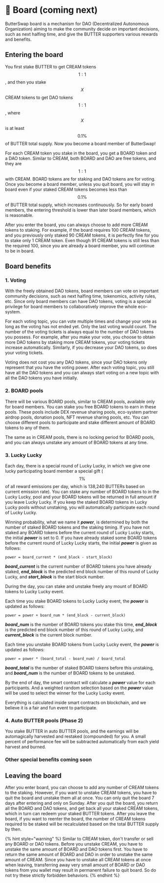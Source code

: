 # 🏦 Board \(coming next\)

ButterSwap board is a mechanism for DAO \(Decentralized Autonomous Organization\) aiming to make the community decide on important decisions, such as next halfing time, and give the BUTTER supporters various rewards and benefits.

## Entering the board

You first stake BUTTER to get CREAM tokens $$1:1$$ , and then you stake $$X$$ CREAM tokens to get DAO tokens $$1:1$$, where $$X$$ is at least $$0.1\%$$ of BUTTER total supply. Now you become a board member of ButterSwap! 

For each CREAM token you stake in the board, you get a BOARD token and a DAO token. Similar to CREAM, both BOARD and DAO are free tokens, and they are $$1:1$$ with CREAM. BOARD tokens are for staking and DAO tokens are for voting. Once you become a board member, unless you quit board, you will stay in board even if your staked CREAM tokens becomes less than $$0.1\%$$ of BUTTER total supply, which increases continuously. So for early board members, the entering threshold is lower than later board members, which is reasonable.

After you enter the board, you can always choose to add more CREAM tokens to staking. For example, if the board requires 100 CREAM tokens, and you previously only staked 90 CREAM tokens, it is perfectly fine for you to stake only 1 CREAM token. Even though 91 CREAM tokens is still less than the required 100, since you are already a board member, you will continue to be in board.

## Board benefits

### 1. Voting

With the freely obtained DAO tokens, board members can vote on important community decisions, such as next halfing time, tokenomics, activity rules, etc. Since only board members can have DAO tokens, voting is a special privilege for board members to collaboratively improve the whole eco-system.

For each voting topic, you can vote multiple times and change your vote as long as the voting has not ended yet. Only the last voting would count. The number of the voting tickets is always equal to the number of DAO tokens you possess. For example, after you make your vote, you choose to obtain more DAO tokens by staking more CREAM tokens, your voting tickets increase automatically. Similarly, if you decrease your DAO tokens, so does your voting tickets.

Voting does not cost you any DAO tokens, since your DAO tokens only represent that you have the voting power. After each voting topic, you still have all the DAO tokens and you can always start voting on a new topic with all the DAO tokens you have initially.

### 2. BOARD pools

There will be various BOARD pools, similar to CREAM pools, available only for board members. You can stake you free BOARD tokens to earn in these pools. These pools include DEX revenue sharing pools, eco-system partner airdrop pools, donation pools, NFT revenue sharing pools, etc. You can choose different pools to participate and stake different amount of BOARD tokens to any of them.

The same as in CREAM pools, there is no locking period for BOARD pools, and you can always unstake any amount of BOARD tokens at any time.

### 3. Lucky Lucky

Each day, there is a special round of Lucky Lucky, in which we give one lucky participating board member a special gift \($$1\%$$ of all reward emissions per day, which is 138,240 BUTTERs based on current emission rate\). You can stake any number of BOARD tokens to in the Lucky Lucky, pool and your BOARD tokens will be returned in full amount if you leave Lucky Lucky. If you keep the staked BOARD tokens in Lucky Lucky pools without unstaking, you will automatically participate each round of Lucky Lucky.

Winning probability, what we name it _**power**_, is determined by both the number of staked BOARD tokens and the staking timing. If you have not staked any BOARD tokens before the current round of Lucky Lucky starts, the initial _**power**_ is set to 0. If you have already staked some BOARD tokens before the current round of Lucky Lucky starts, the initial _**power**_ is given as follows:

```text
power = board_current * (end_block - start_block)
```

_**board\_current**_ is the current number of BOARD tokens you have already staked, _**end\_block**_ is the predicted end block number of this round of Lucky Lucky, and _**start\_block**_ is the start block number.

During the day, you can stake and unstake freely any mount of BOARD tokens to Lucky Lucky event.

Each time you stake BOARD tokens to Lucky Lucky event, the _**power**_ is updated as follows:

```text
power = power + board_num * (end_block - current_block)
```

_**board\_num**_ is the number of BOARD tokens you stake this time, _**end\_block**_ is the predicted end block number of this round of Lucky Lucky, and _**current\_block**_ is the current block number.

Each time you unstake BOARD tokens from Lucky Lucky event, the _**power**_ is updated as follows:

```text
power = power * (board_total - board_num) / board_total 
```

_**board\_total**_ is the number of staked BOARD tokens before this unstaking, and _**board\_num**_ is the number of BOARD tokens to be unstaked.

By the end of day, the smart contract will calculate a _**power**_ value for each participants. And a weighted random selection based on the _**power**_ value will be used to select the winner for the Lucky Lucky event.

Everything is calculated inside smart contracts on blockchain, and we believe it is a fair and fun event to participate.

### 4. Auto BUTTER pools \(Phase 2\)

You stake BUTTER in auto BUTTER pools, and the earnings will be automagically harvested and restaked \(compounded\) for you. A small percent of performance fee will be subtracted automatically from each yield harvest and burned. 

### Other special benefits coming soon

## Leaving the board

After you enter board, you can choose to add any number of CREAM tokens to the staking. However, if you want to unstake CREAM tokens, you have to quit the board and unstake them all at once. You can only quit the board 7 days after entering and only on Sunday. After you quit the board, you return all the BOARD and DAO tokens, and get back all your staked CREAM tokens, which in turn can redeem your staked BUTTER tokens. After you leave the board, if you want to reenter the board, the number of CREAM tokens required to be staked will be recalculated based on the total BUTTER supply by then.

{% hint style="warning" %}
Similar to CREAM token, don't transfer or sell any BOARD or DAO tokens. Before you unstake CREAM, you have to unstake the same amount of BOARD and DAO tokens first. You have to return the same amount of BOARD and DAO in order to unstake the same amount of CREAM. Since you have to unstake all CREAM tokens at once when leaving, transferring away very small amount of BOARD or DAO tokens from you wallet may result in permanent failure to quit board. So do not try these strictly forbidden behaviors.
{% endhint %}

